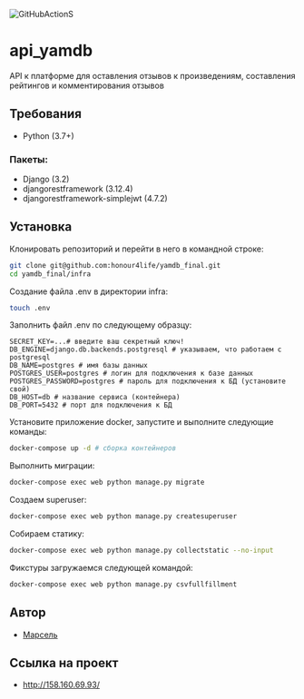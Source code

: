 ![GitHubActionS](https://github.com/honour4life/yamdb_final/actions/workflows/yamdb_workflow.yml/badge.svg)

# api_yamdb
API к платформе для оставления отзывов к произведениям, составления рейтингов и комментирования отзывов

## Требования
- Python (3.7+)

### Пакеты:
- Django (3.2)
- djangorestframework (3.12.4)
- djangorestframework-simplejwt (4.7.2)

## Установка
Клонировать репозиторий и перейти в него в командной строке:
```bash
git clone git@github.com:honour4life/yamdb_final.git
cd yamdb_final/infra
```

Создание файла .env в директории infra:
```bash
touch .env 
```

Заполнить файл .env по следующему образцу:
```
SECRET_KEY=...# введите ваш секретный ключ!
DB_ENGINE=django.db.backends.postgresql # указываем, что работаем с postgresql
DB_NAME=postgres # имя базы данных
POSTGRES_USER=postgres # логин для подключения к базе данных
POSTGRES_PASSWORD=postgres # пароль для подключения к БД (установите свой)
DB_HOST=db # название сервиса (контейнера)
DB_PORT=5432 # порт для подключения к БД
```

Установите приложение docker, запустите и выполните следующие команды:
```bash
docker-compose up -d # сборка контейнеров
```

Выполнить миграции:
```bash
docker-compose exec web python manage.py migrate
```

Создаем superuser:
```bash
docker-compose exec web python manage.py createsuperuser
```
Собираем статику:
```bash
docker-compose exec web python manage.py collectstatic --no-input
```

Фикстуры загружаемся следующей командой:
```bash
docker-compose exec web python manage.py csvfullfillment
```

## Автор
- [Марсель](https://github.com/honour4life)

## Ссылка на проект
- http://158.160.69.93/